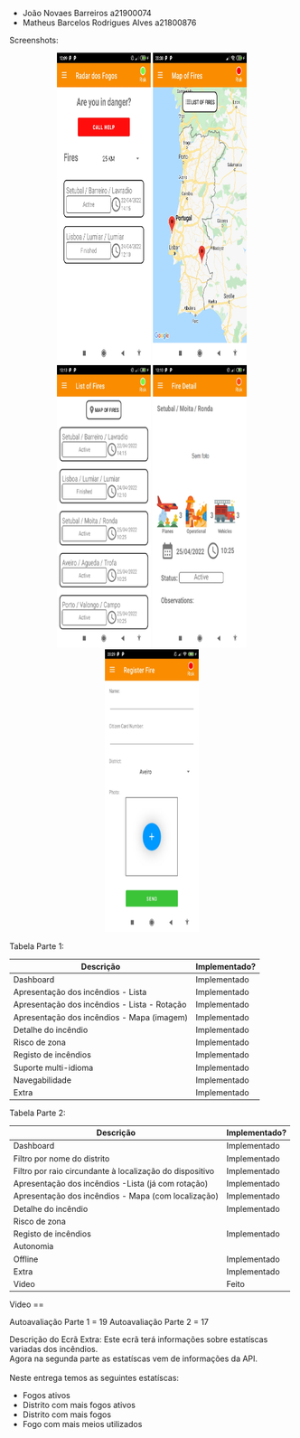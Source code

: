 + João Novaes Barreiros a21900074
+ Matheus Barcelos Rodrigues Alves a21800876

Screenshots:

<div align="center">
    <img width="33%" height="550em" src="Screenshots/Dashboard.jpg"/>
    <img width="33%" height="550em" src="Screenshots/Mapa.jpg"/>
</div>

<div align="center">
    <img width="33%" height="500em" src="Screenshots/Lista.jpg"/>
    <img width="33%" height="500em" src="Screenshots/Detalhe.jpg"/>
</div>

<div align="center">
    <img width="33%" height="500em" src="Screenshots/Registro.jpg"/>
</div>


Tabela Parte 1:

| Descrição | Implementado? |
| ------ | ----------- |
| Dashboard | Implementado |
| Apresentação dos incêndios - Lista | Implementado |
| Apresentação dos incêndios - Lista - Rotação | Implementado |
| Apresentação dos incêndios - Mapa (imagem) | Implementado |
| Detalhe do incêndio | Implementado |
| Risco de zona | Implementado |
| Registo de incêndios | Implementado |
| Suporte multi-idioma | Implementado |
| Navegabilidade | Implementado |
| Extra | Implementado |



Tabela Parte 2:

| Descrição | Implementado? |
| ------ | ----------- |
| Dashboard | Implementado |
| Filtro por nome do distrito | Implementado |
| Filtro por raio circundante à localização do dispositivo | Implementado |
| Apresentação dos incêndios -Lista (já com rotação)  | Implementado |
| Apresentação dos incêndios - Mapa (com localização) | Implementado |
| Detalhe do incêndio | Implementado |
| Risco de zona |  |
| Registo de incêndios | Implementado |
| Autonomia |  |
| Offline | Implementado |
| Extra  | Implementado |
| Video | Feito |

Video ==

Autoavaliação Parte 1 = 19
Autoavaliação Parte 2 = 17

Descrição do Ecrã Extra:
Este ecrã terá informações sobre estatíscas variadas dos incêndios. \
Agora na segunda parte as estatíscas vem de informações da API. \
\
Neste entrega temos as seguintes estatíscas:

+ Fogos ativos
+ Distrito com mais fogos ativos
+ Distrito com mais fogos
+ Fogo com mais meios utilizados